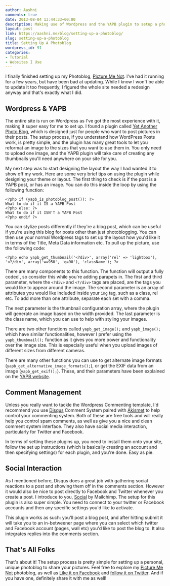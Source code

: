 ```yaml
---
author: Aashni
comments: true
date: 2013-08-04 13:44:33+00:00
description: Making use of Wordpress and the YAPB plugin to setup a photoblog 
layout: post
link: https://aashni.me/blog/setting-up-a-photoblog/
slug: setting-up-a-photoblog
title: Setting Up A Photoblog
wordpress_id: 91
categories:
- Tutorial
- Websites I Use
---
```


I finally finished setting up my Photoblog, [Picture Me Not](http://www.picturemenot.com). I've had it running for a few years, but have been bad at updating. While I know I won't be able to update it too frequently, I figured the whole site needed a redesign anyway and that's exactly what I did.





## Wordpress & YAPB





The entire site is run on Wordpress as I've got the most experience with it, making it super easy for me to set up. I found a plugin called [Yet Another Photo Blog](http://johannes.jarolim.com/blog/wordpress/yet-another-photoblog/), which is designed just for people who want to post pictures in their posts. The setup process, if you understand how WordPress Posts work, is pretty simple, and the plugin has many great tools to let you reformat an image to the sizes that you want to use them in. You only need to upload one image, and the YAPB plugin will take care of creating any thumbnails you'll need anywhere on your site for you.





My next step was to start designing the layout the way I had wanted it to show off my work. Here are some very brief tips on using the plugin while designing your theme or layout. The first thing to check is if the post is a YAPB post, or has an image. You can do this inside the loop by using the following function:




    
    <?php if (yapb_is_photoblog_post()): ?>
    What to do if it IS a YAPB Post
    <?php else: ?>
    What to do if it ISN'T a YAPB Post
    <?php endif ?>





You can stylize posts differently if they're a blog post, which can be useful if you're using this blog for posts other than just photoblogging. You can then use your normal Wordpress tags to set up the layout how you'd like it in terms of the Title, Meta Data information etc. To pull up the picture, use the following code:




    
    <?php echo yapb_get_thumbnail('<?div>', array('rel' => 'lightbox'), '<?/div', array('w=950', 'q=90'), 'className'); ?>





There are many components to this function. The function will output a fully coded <img src="">, so consider this while you're adding parapets in. The first and third parameter, where the `<?div>` and `<?/div>` tags are placed, are the tags you would like to appear around the image. The second parameter is an array of attributes you would like included inside your `img` tag, such as a class, rel etc. To add more than one attribute, separate each set with a comma.





The next parameter is the thumbnail configuration array, where the plugin will generate an image based on the width provided. The last parameter is the class name, which you can use to help with styling your images.





There are two other functions called `yapb_get_image();` and `yapb_image();` which have similar functionalities, however I prefer using the `yapb_thumbnail();` function as it gives you more power and functionality over the image size. This is especially useful when you upload images of different sizes from different cameras.





There are many other functions you can use to get alternate image formats (`yapb_get_alternative_image_formats();`), or get the EXIF data from an image (`yapb_get_exif();`). These, and their parameters have been explained on the [YAPB website](http://johannes.jarolim.com/blog/wordpress/yet-another-photoblog/yapb-template-functions/).





## Comment Management




Unless you really want to tackle the Wordpress Commenting template, I'd recommend you use [Disqus](http://disqus.com/) Comment System paired with [Akismet](http://akismet.com/?return=true) to help control your commenting system. Both of these are free tools and will really help you control spam comments, as well as give you a nice and clean comment system interface. They also have social media interaction, particularly for Twitter and Facebook.





In terms of setting these plugins up, you need to install them onto your site, follow the set up instructions (which is basically creating an account and then specifying settings) for each plugin, and you're done. Easy as pie.





## Social Interaction




As I mentioned before, Disqus does a great job with gathering social reactions to a post and showing them off in the comments section. However it would also be nice to post directly to Facebook and Twitter whenever you create a post. I introduce to you, [Social](http://mailchimp.com/social-plugin-for-wordpress/) by Mailchimp. The setup for this plugin is also super simple. You need to connect to your twitter or Facebook accounts and then any specific settings you'd like to activate.





This plugin works as such: you'll post a blog post, and after hitting submit it will take you to an in-betweener page where you can select which twitter and Facebook account (pages, wall etc) you'd like to post the blog to. It also integrates replies into the comments section.





## That's All Folks




That's about it! The setup process is pretty simple for setting up a personal, unique photoblog to share your pictures. Feel free to explore my [Picture Me Not](http://www.picturemenot.com/) photoblog, as well as [Like it on Facebook](http://www.facebook.com/picturemenot) and [follow it on Twitter](http://www.twitter.com/picturemenot). And if you have one, definitely share it with me as well!
